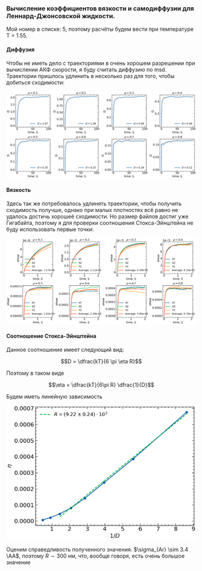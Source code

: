 ### Вычисление коэффициентов вязкости и самодиффузии для Леннард-Джонсовской жидкости.

Мой номер в списке: 5, поэтому расчёты будем вести при температуре T = 1.55.

#### Диффузия

Чтобы не иметь дело с траекториями в очень хорошем разрешении при вычислении АКФ скорости, я буду считать диффузию по msd. Траектории пришлось удлинить в несколько раз для того, чтобы добиться сходимости:

![](./images/diff.png)

#### Вязкость

Здесь так же потребовалось удлинять траектории, чтобы получить сходимость получше, однако при малых плотностях всё равно не удалось достичь хорошеё сходимости. Но размер файлов достиг уже Гигабайта, поэтому я для проверки соотношения Стокса-Эйнштейна не буду использовать первые точки:

![](./images/visc.png)

#### Соотношение Стокса-Эйнштейна

Данное соотношение имеет следующий вид:

$$D = \dfrac{kT}{6 \pi \eta R}$$

Поэтому в таком виде


$$\eta = \dfrac{kT}{6\pi R} \dfrac{1}{D}$$

Будем иметь линейную зависимость

![](./images/R.png)

Оценим справедливость полученного значения. $\sigma_{Ar} \sim 3.4 \AA$, поэтому $R \sim 300$ нм, что, вообще говоря, есть очень большое значение    